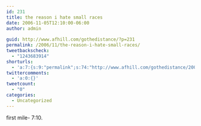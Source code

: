 ```yaml
---
id: 231
title: the reason i hate small races
date: 2006-11-05T12:10:00-06:00
author: admin
  
guid: http://www.afhill.com/gothedistance/?p=231
permalink: /2006/11/the-reason-i-hate-small-races/
tweetbackscheck:
  - "1243683914"
shorturls:
  - 'a:7:{s:9:"permalink";s:74:"http://www.afhill.com/gothedistance/2006/11/the-reason-i-hate-small-races/";s:7:"tinyurl";s:25:"http://tinyurl.com/o8bpck";s:4:"isgd";s:17:"http://is.gd/D9bC";s:5:"bitly";s:20:"http://bit.ly/2lyIPc";s:5:"snipr";s:22:"http://snipr.com/iq57s";s:5:"snurl";s:22:"http://snurl.com/iq57s";s:7:"snipurl";s:24:"http://snipurl.com/iq57s";}'
twittercomments:
  - 'a:0:{}'
tweetcount:
  - "0"
categories:
  - Uncategorized
---
```

first mile- 7:10.